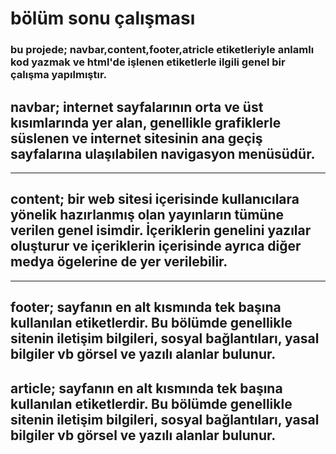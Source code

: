 # bölüm sonu çalışması
### bu projede; navbar,content,footer,atricle etiketleriyle anlamlı kod yazmak ve html'de işlenen etiketlerle ilgili genel bir çalışma yapılmıştır.

## navbar; internet sayfalarının orta ve üst kısımlarında yer alan, genellikle grafiklerle süslenen ve internet sitesinin ana geçiş sayfalarına ulaşılabilen navigasyon menüsüdür.
-------
## content; bir web sitesi içerisinde kullanıcılara yönelik hazırlanmış olan yayınların tümüne verilen genel isimdir. İçeriklerin genelini yazılar oluşturur ve içeriklerin içerisinde ayrıca diğer medya ögelerine de yer verilebilir.
--------
## footer; sayfanın en alt kısmında tek başına kullanılan etiketlerdir. Bu bölümde genellikle sitenin iletişim bilgileri, sosyal bağlantıları, yasal bilgiler vb görsel ve yazılı alanlar bulunur.

## article; sayfanın en alt kısmında tek başına kullanılan etiketlerdir. Bu bölümde genellikle sitenin iletişim bilgileri, sosyal bağlantıları, yasal bilgiler vb görsel ve yazılı alanlar bulunur.
